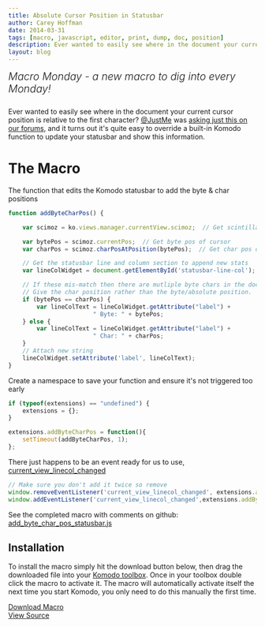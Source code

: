 ```yaml
---
title: Absolute Cursor Position in Statusbar
author: Carey Hoffman
date: 2014-03-31
tags: [macro, javascript, editor, print, dump, doc, position]
description: Ever wanted to easily see where in the document your current cursor position is relative to the first character?  It's quite easy to override a built-in Komodo function to update your statusbar and show this information.
layout: blog
---
```


<div class="centered">
<h2 style="font-weight: 300; margin: 10px 0 25px 0"><em>Macro Monday - a new macro to dig into every Monday!</em></h2>
</div>

Ever wanted to easily see where in the document your current cursor position is
relative to the first character? [@JustMe](http://forum.komodoide.com/users/justme/activity) was [asking just this on our forums](http://forum.komodoide.com/t/display-current-cursor-position-from-top-of-file/53),
and it turns out it's quite easy to override a built-in Komodo function to update
your statusbar and show this information.

# The Macro

The function that edits the Komodo statusbar to add the byte &amp; char positions

```javascript
function addByteCharPos() {

    var scimoz = ko.views.manager.currentView.scimoz;  // Get scintilla

    var bytePos = scimoz.currentPos;  // Get byte pos of cursor
    var charPos = scimoz.charPosAtPosition(bytePos);  // Get char pos of cursor

    // Get the statusbar line and column section to append new stats
    var lineColWidget = document.getElementById('statusbar-line-col');

    // If these mis-match then there are mutliple byte chars in the doc.
    // Give the char position rather than the byte/absolute position.
    if (bytePos == charPos) {
        var lineColText = lineColWidget.getAttribute("label") +
                        " Byte: " + bytePos;
    } else {
        var lineColText = lineColWidget.getAttribute("label") +
                        " Char: " + charPos;
    }
    // Attach new string
    lineColWidget.setAttribute('label', lineColText);
}
```

Create a namespace to save your function and ensure it's not triggered too early

```javascript
if (typeof(extensions) == "undefined") {
    extensions = {};
}

extensions.addByteCharPos = function(){
    setTimeout(addByteCharPos, 1);
};
```

There just happens to be an event ready for us to use, [current_view_linecol_changed](https://github.com/Komodo/KomodoEdit/blob/371adfcc44db5e63dc50b9059cd1c5eec289e6fa/src/chrome/komodo/content/statusbar.p.js#L648)

```javascript
// Make sure you don't add it twice so remove
window.removeEventListener('current_view_linecol_changed', extensions.addByteCharPos, false);
window.addEventListener('current_view_linecol_changed',extensions.addByteCharPos, false);
```

See the completed macro with comments on github: [add_byte_char_pos_statusbar.js](https://github.com/Komodo/macros/blob/master/add_byte_char_pos_statusbar.js)

## Installation

To install the macro simply hit the download button below, then drag the downloaded
file into your [Komodo toolbox](http://docs.activestate.com/komodo/latest/toolbox.html).
Once in your toolbox double click the macro to activate it. The macro will
automatically activate itself the next time you start Komodo, you only need to
do this manually the first time.

<div class="inline centered">
<a href="/files/macros/Add-byte-char-pos-statusbar.komodotool" class="button primary">
    <i class="icon icon-download"></i>
    Download Macro
</a>
<div class="spacer-half"></div>
<span>
    <i class="icon icon-github"></i>
    <a href="https://github.com/Komodo/macros/blob/master/add_byte_char_pos_statusbar.js" target="_blank">View Source</a>
</span>
</div>
